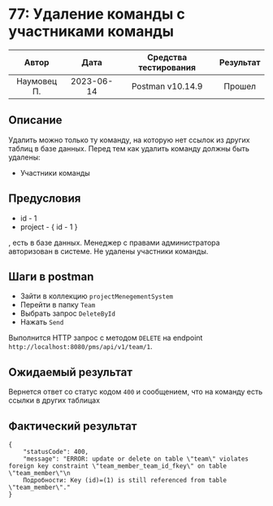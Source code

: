 # 77: Удаление команды с участниками команды

|    Автор    |    Дата    | Средства тестирования | Результат |
|:-----------:|:----------:|:---------------------:|:---------:|
| Наумовец П. | 2023-06-14 |   Postman v10.14.9    |  Прошел   |

## Описание

Удалить можно только ту команду, на которую нет ссылок из других таблиц в базе данных. Перед тем как удалить команду 
должны быть удалены:

* Участники команды

## Предусловия

* id - 1
* project - {
  id - 1
  }

, есть в базе данных. Менеджер с правами администратора авторизован в системе. Не удалены участники команды.

## Шаги в postman

* Зайти в коллекцию `projectMenegementSystem`
* Перейти в папку `Team`
* Выбрать запрос `DeleteById`
* Нажать `Send`

Выполнится HTTP запрос с методом `DELETE` на endpoint `http://localhost:8080/pms/api/v1/team/1`.

## Ожидаемый результат

Вернется ответ со статус кодом `400` и сообщением, что на команду есть ссылки в других таблицах

## Фактический результат

```
{
    "statusCode": 400,
    "message": "ERROR: update or delete on table \"team\" violates foreign key constraint \"team_member_team_id_fkey\" on table \"team_member\"\n  
    Подробности: Key (id)=(1) is still referenced from table \"team_member\"."
}
```